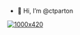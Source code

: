 - 👋 Hi, I’m @ctparton

[![1000x420](https://media.giphy.com/media/v1.Y2lkPTc5MGI3NjExNjViYzJkMGFlYTA2MzA5ZmE3ZTA2OGJkMGU1NjBkNjQxMDdhYTc1NyZjdD1n/ESwXtRvlx3PzPN7iIy/giphy.gif "Callum Parton")](https://github.com/ctparton)


<!---
ctparton/ctparton is a ✨ special ✨ repository because its `README.md` (this file) appears on your GitHub profile.
You can click the Preview link to take a look at your changes.
--->
